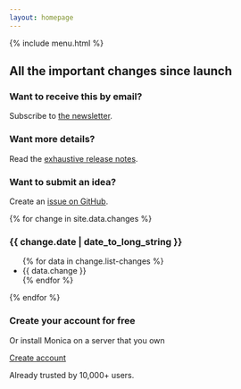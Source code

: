 ```yaml
---
layout: homepage
---
```


<div class="changelog">
  <main class="fix-blue">
    <div class="pt-3 pt-sm-3">
      {% include menu.html %}
    </div>
  </main>

  <div class="changelog-image mb-5">
  </div>

  <div class="container">
    <div class="row">
      <div class="col">
        <h2 class="text-center font-weight-normal mb-4">All the important changes since launch</h2>
      </div>
    </div>
    <div class="row mb-5">
      <div class="col-12 col-sm-4">
        <div class="promo-box px-3 py-3">
          <h3>Want to receive this by email?</h3>
          <p class="pb-0 mb-0">Subscribe to <a href="https://tinyletter.com/monicahq">the newsletter</a>.</p>
        </div>
      </div>
      <div class="col-12 col-sm-4">
        <div class="promo-box px-3 py-3">
          <h3>Want more details?</h3>
          <p class="pb-0 mb-0">Read the <a href="https://github.com/monicahq/monica/blob/master/CHANGELOG">exhaustive release notes</a>.</p>
        </div>
      </div>
      <div class="col-12 col-sm-4">
        <div class="promo-box px-3 py-3">
          <h3>Want to submit an idea?</h3>
          <p class="pb-0 mb-0">Create an <a href="https://github.com/monicahq/monica/issues">issue on GitHub</a>.</p>
        </div>
      </div>
    </div>
    <div class="row">
      <div class="col">
        <div class="changes">
        {% for change in site.data.changes %}
          <h3 class="font-weight-normal">{{ change.date | date_to_long_string }}</h3>
          <ul class="mb-5">
            {% for data in change.list-changes %}
            <li>{{ data.change }}</li>
            {% endfor %}
          </ul>
        {% endfor %}
        </div>
      </div>
    </div>
    <div class="row">
      <div class="col bio">
        <h3 class="text-center font-weight-normal">Create your account for free</h3>
        <p class="text-center mb-4">Or install Monica on a server that you own</p>
        <div class="text-center mb-3">
          <a href="https://app.monicahq.com/register" class="btn btn-primary px-4 py-3">Create account</a>
        </div>
        <p class="text-center font-weight-light mb-5">Already trusted by 10,000+ users.</p>
      </div>
    </div>
  </div>
</div>
